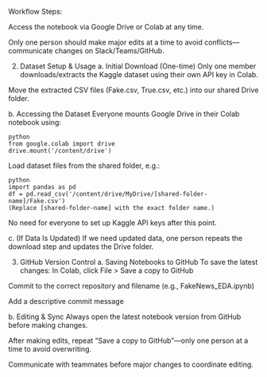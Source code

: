 
Workflow Steps: 

Access the notebook via Google Drive or Colab at any time.

Only one person should make major edits at a time to avoid conflicts—communicate changes on Slack/Teams/GitHub.

2. Dataset Setup & Usage
a. Initial Download (One-time)
Only one member downloads/extracts the Kaggle dataset using their own API key in Colab.

Move the extracted CSV files (Fake.csv, True.csv, etc.) into our shared Drive folder.

b. Accessing the Dataset
Everyone mounts Google Drive in their Colab notebook using:

```
python
from google.colab import drive
drive.mount('/content/drive')
```
Load dataset files from the shared folder, e.g.:

```
python
import pandas as pd
df = pd.read_csv('/content/drive/MyDrive/[shared-folder-name]/Fake.csv')
(Replace [shared-folder-name] with the exact folder name.)
```
No need for everyone to set up Kaggle API keys after this point.

c. (If Data Is Updated)
If we need updated data, one person repeats the download step and updates the Drive folder.

3. GitHub Version Control
a. Saving Notebooks to GitHub
To save the latest changes: In Colab, click File > Save a copy to GitHub

Commit to the correct repository and filename (e.g., FakeNews_EDA.ipynb)

Add a descriptive commit message

b. Editing & Sync
Always open the latest notebook version from GitHub before making changes.

After making edits, repeat “Save a copy to GitHub”—only one person at a time to avoid overwriting.

Communicate with teammates before major changes to coordinate editing.

